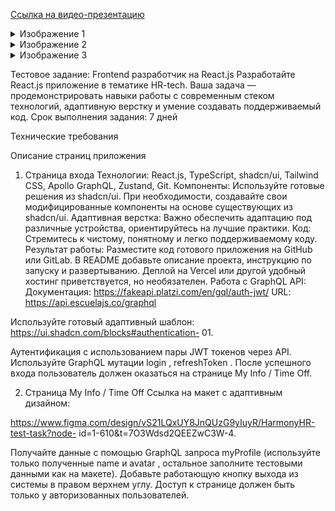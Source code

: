 [Ссылка на видео-презентацию](https://rutube.ru/video/private/7a8f470fc81f2f785b85dffeabd20ec7/?p=1lc8QfcboSG82xSzgDIDyA)
<details>
  <summary>Изображение 1</summary>
  <img src="https://github.com/user-attachments/assets/b4ba84c9-be85-406a-8ad7-b1ebc643c04e" alt="Изображение 1">
</details>

<details>
  <summary>Изображение 2</summary>
  <img src="https://github.com/user-attachments/assets/660cc4ca-1399-48f9-afee-e740d160a9d0" alt="Изображение 2">
</details>

<details>
  <summary>Изображение 3</summary>
  <img src="https://github.com/user-attachments/assets/815c8169-248e-421f-8518-4124b819268c" alt="Изображение 3">
</details>




Тестовое задание: Frontend разработчик на
React.js
Разработайте React.js приложение в тематике HR-tech. Ваша задача —
продемонстрировать навыки работы с современным стеком технологий, адаптивную
верстку и умение создавать поддерживаемый код.
Срок выполнения задания: 7 дней

Технические требования

Описание страниц приложения
1. Страница входа
Технологии: React.js, TypeScript, shadcn/ui, Tailwind CSS, Apollo GraphQL, Zustand, Git.
Компоненты: Используйте готовые решения из shadcn/ui. При необходимости,
создавайте свои модифицированные компоненты на основе существующих из
shadcn/ui.
Адаптивная верстка: Важно обеспечить адаптацию под различные устройства,
ориентируйтесь на лучшие практики.
Код: Стремитесь к чистому, понятному и легко поддерживаемому коду.
Результат работы: Разместите код готового приложения на GitHub или GitLab. В
README добавьте описание проекта, инструкцию по запуску и развертыванию.
Деплой на Vercel или другой удобный хостинг приветствуется, но необязателен.
Работа с GraphQL API:
Документация: https://fakeapi.platzi.com/en/gql/auth-jwt/
URL: https://api.escuelajs.co/graphql

Используйте готовый адаптивный шаблон: https://ui.shadcn.com/blocks#authentication-
01.

Аутентификация с использованием пары JWT токенов через API.
Используйте GraphQL мутации login , refreshToken .
После успешного входа пользователь должен оказаться на странице My Info / Time
Off.

2. Страница My Info / Time Off
Ссылка на макет с адаптивным дизайном:

https://www.figma.com/design/vS21LQxUY8JnQUzG9yIuyR/HarmonyHR-test-task?node-
id=1-610&t=7O3Wdsd2QEEZwC3W-4.

Получайте данные с помощью GraphQL запроса myProfile (используйте только
полученные name и avatar , остальное заполните тестовыми данными как на
макете).
Добавьте работающую кнопку выхода из системы в правом верхнем углу.
Доступ к странице должен быть только у авторизованных пользователей.
